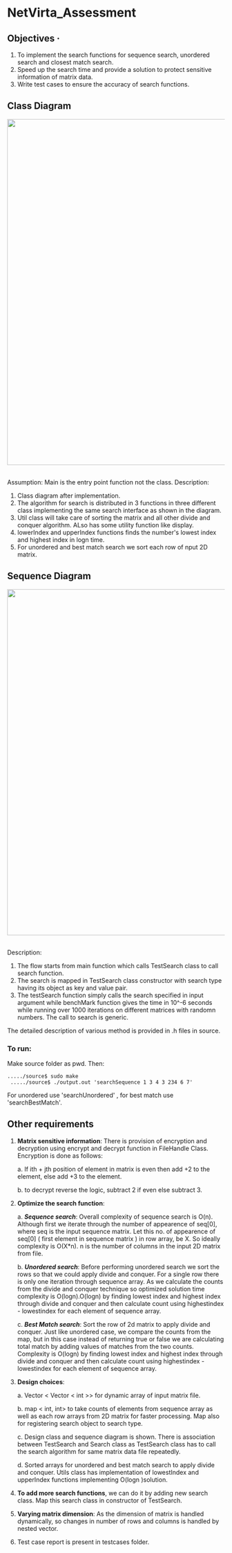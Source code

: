 # NetVirta_Assessment
## Objectives ·         
1. To implement the search functions for sequence search, unordered search and closest match search. 
2. Speed up the search time and provide a solution to protect sensitive information of matrix data.
3. Write test cases to ensure the accuracy of search functions.

## Class Diagram
<div align="center">
	<img src="https://github.com/rahulnusiss/NetVirta_Assessment/blob/master/image/Restructured_design_class_diagram.png?raw=true" width="1000" height="800"/><br><br>
</div>

Assumption: Main is the entry point function not the class.
Description: 
1. Class diagram after implementation.
2. The algorithm for search is distributed in 3 functions in three different class implementing the same search interface as shown in the diagram.
3. Util class will take care of sorting the matrix and all other divide and conquer algorithm. ALso has some utility function like display.
4. lowerIndex and upperIndex functions finds the number's lowest index and highest index in logn time.
5. For unordered and best match search we sort each row of nput 2D matrix.

## Sequence Diagram
<div align="center">
	<img src="https://github.com/rahulnusiss/NetVirta_Assessment/blob/master/image/Restructured_design_sequence.png?raw=true" width="800" heaight = "1000"/><br><br>
</div>

Description:
1. The flow starts from main function which calls TestSearch class to call search function.
2. The search is mapped in TestSearch class constructor with search type having its object as key and value pair.
3. The testSearch function simply calls the search specified in input argument while benchMark function gives the time in 10^-6 seconds while running over 1000 iterations on different matrices with randomn numbers. The call to search is generic.

The detailed description of various method is provided in .h files in source.

### To run:
 Make source folder as pwd. Then: 

 `...../source$ sudo make`<br>
 ` ...../source$ ./output.out 'searchSequence 1 3 4 3 234 6 7'`<br>

  For unordered use 'searchUnordered' , for best match use 'searchBestMatch'.

## Other requirements
1. **Matrix sensitive information**: There is provision of encryption and decryption using encrypt and decrypt function in FileHandle Class. Encryption is done as follows:

	a. If ith + jth position of element in matrix is even then add +2 to the element, else add +3 to the element.

	b. to decrypt reverse the logic, subtract 2 if even else subtract 3.

2. **Optimize the search function**:

	a. ***Sequence search***: 
	Overall complexity of sequence search is O(n). Although first we iterate through the number of appearence of seq[0], where seq is the input sequence matrix. Let this no. of appearence of seq[0] ( first element in sequence matrix ) in row array, be X. So ideally complexity is O(X*n). n is the number of columns in the input 2D matrix from file.

	b. ***Unordered search***: 
	Before performing unordered search we sort the rows so that we could apply divide and conquer. For a single row there is only one iteration through sequence array. As we calculate the counts from the divide and conquer technique so optimized solution time complexity is O(logn).O(logn) by finding lowest index and highest index through divide and conquer and then calculate count using highestindex - lowestindex for each element of sequence array.

	c. ***Best Match search***: 
	Sort the row of 2d matrix to apply divide and conquer. Just like unordered case, we compare the counts from the map, but in this case instead of returning true or false we are calculating total match by adding values of matches from the two counts. Complexity is O(logn) by finding lowest index and highest index through divide and conquer and then calculate count using highestindex - lowestindex for each element of sequence array.

3. **Design choices**:

	a. Vector < Vector < int >> for dynamic array of input matrix file.

	b. map < int, int> to take counts of elements from sequence array as well as each row arrays from 2D matrix for faster processing. Map also for registering search object to search type.

	c. Design class and sequence diagram is shown. There is association between TestSearch and Search class as TestSearch class has to call the search algorithm for same matrix data file repeatedly.

	d. Sorted arrays for unordered and best match search to apply divide and conquer. Utils class has implementation of lowestIndex and upperIndex functions implementing O(logn )solution.

4. **To add more search functions**, we can do it by adding new search class. Map this search class in constructor of TestSearch.

5. **Varying matrix dimension**: As the dimension of matrix is handled dynamically, so changes in number of rows and columns is handled by nested vector.

6. Test case report is present in testcases folder.
